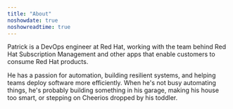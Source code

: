 ```yaml
---
title: "About"
noshowdate: true
noshowreadtime: true
---
```

Patrick is a DevOps engineer at Red Hat, working with the team behind Red Hat Subscription Management and other apps that enable customers to consume Red Hat products.

He has a passion for automation, building resilient systems, and helping teams deploy software more efficiently. When he's not busy automating things, he's probably building something in his garage, making his house too smart, or stepping on Cheerios dropped by his toddler.
